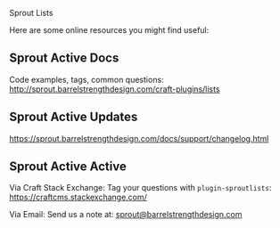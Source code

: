 Sprout Lists

Here are some online resources you might find useful:


Sprout Active Docs
------------------------------------------------------------
Code examples, tags, common questions:
http://sprout.barrelstrengthdesign.com/craft-plugins/lists


Sprout Active Updates
------------------------------------------------------------
https://sprout.barrelstrengthdesign.com/docs/support/changelog.html


Sprout Active Active
------------------------------------------------------------

Via Craft Stack Exchange: Tag your questions with `plugin-sproutlists`:
https://craftcms.stackexchange.com/

Via Email:
Send us a note at: sprout@barrelstrengthdesign.com